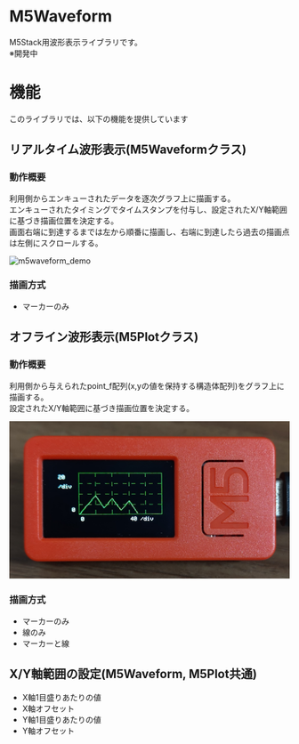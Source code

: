 # M5Waveform
M5Stack用波形表示ライブラリです。  
※開発中

# 機能
このライブラリでは、以下の機能を提供しています

## リアルタイム波形表示(M5Waveformクラス)
### 動作概要
利用側からエンキューされたデータを逐次グラフ上に描画する。  
エンキューされたタイミングでタイムスタンプを付与し、設定されたX/Y軸範囲に基づき描画位置を決定する。  
画面右端に到達するまでは左から順番に描画し、右端に到達したら過去の描画点は左側にスクロールする。  

![m5waveform_demo](https://github.com/gkmaro634/M5Waveform/assets/18242610/7c93cb7d-5b6f-47af-9e7b-40d45bf019c1)

### 描画方式
- マーカーのみ

## オフライン波形表示(M5Plotクラス)
### 動作概要
利用側から与えられたpoint_f配列(x,yの値を保持する構造体配列)をグラフ上に描画する。  
設定されたX/Y軸範囲に基づき描画位置を決定する。  

![](./images/m5stickcplus_1.jpg)

### 描画方式
- マーカーのみ
- 線のみ
- マーカーと線

## X/Y軸範囲の設定(M5Waveform, M5Plot共通)
- X軸1目盛りあたりの値
- X軸オフセット
- Y軸1目盛りあたりの値
- Y軸オフセット
